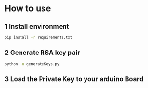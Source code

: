 # How to use

## 1 Install environment
```bash
pip install -r requirements.txt
```
## 2 Generate RSA key pair
```bash
python -u generateKeys.py
```

## 3 Load the Private Key to your arduino Board